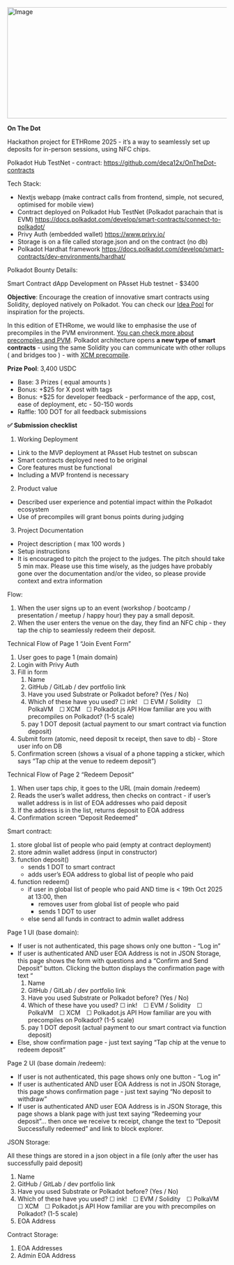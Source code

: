 <img width="1360" height="255" alt="Image" src="https://github.com/user-attachments/assets/f6a5a4fe-6a44-4493-9d36-aa592e37e529" />

**On The Dot**

Hackathon project for ETHRome 2025 - it’s a way to seamlessly set up deposits for in-person sessions, using NFC chips.

Polkadot Hub TestNet - contract:
https://github.com/deca12x/OnTheDot-contracts

Tech Stack:

- Nextjs webapp (make contract calls from frontend, simple, not secured, optimised for mobile view)
- Contract deployed on Polkadot Hub TestNet (Polkadot parachain that is EVM) https://docs.polkadot.com/develop/smart-contracts/connect-to-polkadot/
- Privy Auth (embedded wallet) https://www.privy.io/
- Storage is on a file called storage.json and on the contract (no db)
- Polkadot Hardhat framework https://docs.polkadot.com/develop/smart-contracts/dev-environments/hardhat/

Polkadot Bounty Details:

Smart Contract dApp Development on PAsset Hub testnet - $3400

**Objective**: Encourage the creation of innovative smart contracts using Solidity, deployed natively on Polkadot. You can check our [Idea Pool](https://www.morekudos.com/explore/certified-open-contributions-level-smart-contract) for inspiration for the projects.

In this edition of ETHRome, we would like to emphasise the use of precompiles in the PVM environment. [You can check more about precompiles and PVM](https://docs.polkadot.com/develop/smart-contracts/precompiles/). Polkadot architecture opens **a new type of smart contracts** - using the same Solidity you can communicate with other rollups ( and bridges too ) - with [XCM precompile](https://docs.polkadot.com/develop/smart-contracts/precompiles/xcm-precompile/).

**Prize Pool**: 3,400 USDC

- Base: 3 Prizes ( equal amounts )
- Bonus: +$25 for X post with tags
- Bonus: +$25 for developer feedback - performance of the app, cost, ease of deployment, etc - 50-150 words
- Raffle: 100 DOT for all feedback submissions

**✅ Submission checklist**

1. Working Deployment

- Link to the MVP deployment at PAsset Hub testnet on subscan
- Smart contracts deployed need to be original
- Core features must be functional
- Including a MVP frontend is necessary

2. Product value

- Described user experience and potential impact within the Polkadot ecosystem
- Use of precompiles will grant bonus points during judging

3. Project Documentation

- Project description ( max 100 words )
- Setup instructions
- It is encouraged to pitch the project to the judges. The pitch should take 5 min max. Please use this time wisely, as the judges have probably gone over the documentation and/or the video, so please provide context and extra information

Flow:

1. When the user signs up to an event (workshop / bootcamp / presentation / meetup / happy hour) they pay a small deposit.
2. When the user enters the venue on the day, they find an NFC chip - they tap the chip to seamlessly redeem their deposit.

Technical Flow of Page 1 “Join Event Form”

1. User goes to page 1 (main domain)
2. Login with Privy Auth
3. Fill in form
   1. Name
   2. GitHub / GitLab / dev portfolio link
   3. Have you used Substrate or Polkadot before? (Yes / No)
   4. Which of these have you used?
      ☐ ink! ☐ EVM / Solidity ☐ PolkaVM ☐ XCM ☐ Polkadot.js API
      How familiar are you with precompiles on Polkadot? (1-5 scale)
   5. pay 1 DOT deposit (actual payment to our smart contract via function deposit)
4. Submit form (atomic, need deposit tx receipt, then save to db) - Store user info on DB
5. Confirmation screen (shows a visual of a phone tapping a sticker, which says “Tap chip at the venue to redeem deposit”)

Technical Flow of Page 2 “Redeem Deposit”

1. When user taps chip, it goes to the URL (main domain /redeem)
2. Reads the user’s wallet address, then checks on contract - if user’s wallet address is in list of EOA addresses who paid deposit
3. If the address is in the list, returns deposit to EOA address
4. Confirmation screen “Deposit Redeemed”

Smart contract:

1. store global list of people who paid (empty at contract deployment)
2. store admin wallet address (input in constructor)
3. function deposit()
   - sends 1 DOT to smart contract
   - adds user’s EOA address to global list of people who paid
4. function redeem()
   - if user in global list of people who paid AND time is < 19th Oct 2025 at 13:00, then
     - removes user from global list of people who paid
     - sends 1 DOT to user
   - else send all funds in contract to admin wallet address

Page 1 UI (base domain):

- If user is not authenticated, this page shows only one button - “Log in”
- If user is authenticated AND user EOA Address is not in JSON Storage, this page shows the form with questions and a “Confirm and Send Deposit” button. Clicking the button displays the confirmation page with text “
  1. Name
  2. GitHub / GitLab / dev portfolio link
  3. Have you used Substrate or Polkadot before? (Yes / No)
  4. Which of these have you used?
     ☐ ink! ☐ EVM / Solidity ☐ PolkaVM ☐ XCM ☐ Polkadot.js API
     How familiar are you with precompiles on Polkadot? (1-5 scale)
  5. pay 1 DOT deposit (actual payment to our smart contract via function deposit)
- Else, show confirmation page - just text saying “Tap chip at the venue to redeem deposit”

Page 2 UI (base domain /redeem):

- If user is not authenticated, this page shows only one button - “Log in”
- If user is authenticated AND user EOA Address is not in JSON Storage, this page shows confirmation page - just text saying “No deposit to withdraw”
- If user is authenticated AND user EOA Address is in JSON Storage, this page shows a blank page with just text saying “Redeeming your deposit”… then once we receive tx receipt, change the text to “Deposit Successfully redeemed” and link to block explorer.

JSON Storage:

All these things are stored in a json object in a file (only after the user has successfully paid deposit)

1. Name
2. GitHub / GitLab / dev portfolio link
3. Have you used Substrate or Polkadot before? (Yes / No)
4. Which of these have you used?
   ☐ ink! ☐ EVM / Solidity ☐ PolkaVM ☐ XCM ☐ Polkadot.js API
   How familiar are you with precompiles on Polkadot? (1-5 scale)
5. EOA Address

Contract Storage:

1. EOA Addresses
2. Admin EOA Address
